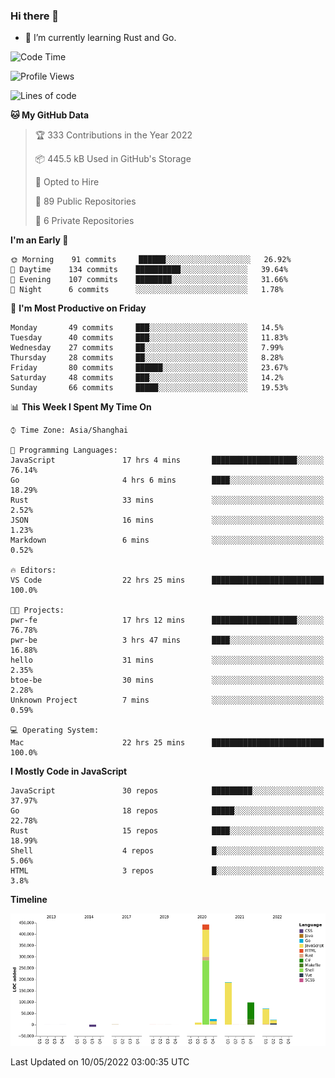 ### Hi there 👋

- 🌱 I’m currently learning Rust and Go.

<!--START_SECTION:waka-->
![Code Time](http://img.shields.io/badge/Code%20Time-371%20hrs%201%20min-blue)

![Profile Views](http://img.shields.io/badge/Profile%20Views-1-blue)

![Lines of code](https://img.shields.io/badge/From%20Hello%20World%20I%27ve%20Written-852%20Thousand%20lines%20of%20code-blue)

**🐱 My GitHub Data** 

> 🏆 333 Contributions in the Year 2022
 > 
> 📦 445.5 kB Used in GitHub's Storage 
 > 
> 💼 Opted to Hire
 > 
> 📜 89 Public Repositories 
 > 
> 🔑 6 Private Repositories  
 > 
**I'm an Early 🐤** 

```text
🌞 Morning    91 commits     ██████░░░░░░░░░░░░░░░░░░░   26.92% 
🌆 Daytime    134 commits    ██████████░░░░░░░░░░░░░░░   39.64% 
🌃 Evening    107 commits    ████████░░░░░░░░░░░░░░░░░   31.66% 
🌙 Night      6 commits      ░░░░░░░░░░░░░░░░░░░░░░░░░   1.78%

```
📅 **I'm Most Productive on Friday** 

```text
Monday       49 commits     ███░░░░░░░░░░░░░░░░░░░░░░   14.5% 
Tuesday      40 commits     ███░░░░░░░░░░░░░░░░░░░░░░   11.83% 
Wednesday    27 commits     ██░░░░░░░░░░░░░░░░░░░░░░░   7.99% 
Thursday     28 commits     ██░░░░░░░░░░░░░░░░░░░░░░░   8.28% 
Friday       80 commits     ██████░░░░░░░░░░░░░░░░░░░   23.67% 
Saturday     48 commits     ███░░░░░░░░░░░░░░░░░░░░░░   14.2% 
Sunday       66 commits     █████░░░░░░░░░░░░░░░░░░░░   19.53%

```


📊 **This Week I Spent My Time On** 

```text
⌚︎ Time Zone: Asia/Shanghai

💬 Programming Languages: 
JavaScript               17 hrs 4 mins       ███████████████████░░░░░░   76.14% 
Go                       4 hrs 6 mins        ████░░░░░░░░░░░░░░░░░░░░░   18.29% 
Rust                     33 mins             ░░░░░░░░░░░░░░░░░░░░░░░░░   2.52% 
JSON                     16 mins             ░░░░░░░░░░░░░░░░░░░░░░░░░   1.23% 
Markdown                 6 mins              ░░░░░░░░░░░░░░░░░░░░░░░░░   0.52%

🔥 Editors: 
VS Code                  22 hrs 25 mins      █████████████████████████   100.0%

🐱‍💻 Projects: 
pwr-fe                   17 hrs 12 mins      ███████████████████░░░░░░   76.78% 
pwr-be                   3 hrs 47 mins       ████░░░░░░░░░░░░░░░░░░░░░   16.88% 
hello                    31 mins             ░░░░░░░░░░░░░░░░░░░░░░░░░   2.35% 
btoe-be                  30 mins             ░░░░░░░░░░░░░░░░░░░░░░░░░   2.28% 
Unknown Project          7 mins              ░░░░░░░░░░░░░░░░░░░░░░░░░   0.59%

💻 Operating System: 
Mac                      22 hrs 25 mins      █████████████████████████   100.0%

```

**I Mostly Code in JavaScript** 

```text
JavaScript               30 repos            █████████░░░░░░░░░░░░░░░░   37.97% 
Go                       18 repos            █████░░░░░░░░░░░░░░░░░░░░   22.78% 
Rust                     15 repos            ████░░░░░░░░░░░░░░░░░░░░░   18.99% 
Shell                    4 repos             █░░░░░░░░░░░░░░░░░░░░░░░░   5.06% 
HTML                     3 repos             █░░░░░░░░░░░░░░░░░░░░░░░░   3.8%

```


**Timeline**

![Chart not found](https://raw.githubusercontent.com/elton/elton/main/charts/bar_graph.png) 


 Last Updated on 10/05/2022 03:00:35 UTC
<!--END_SECTION:waka-->

<!--
**elton/elton** is a ✨ _special_ ✨ repository because its `README.md` (this file) appears on your GitHub profile.

Here are some ideas to get you started:

- 🔭 I’m currently working on ...
- 🌱 I’m currently learning ...
- 👯 I’m looking to collaborate on ...
- 🤔 I’m looking for help with ...
- 💬 Ask me about ...
- 📫 How to reach me: ...
- 😄 Pronouns: ...
- ⚡ Fun fact: ...
-->
